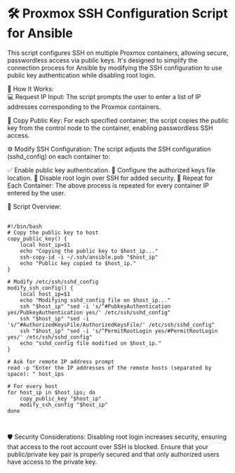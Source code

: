 # 🛠️ Proxmox SSH Configuration Script for Ansible
This script configures SSH on multiple Proxmox containers, allowing secure, passwordless access via public keys. It's designed to simplify the connection process for Ansible by modifying the SSH configuration to use public key authentication while disabling root login.

📝 How It Works: <br>
💻 Request IP Input: The script prompts the user to enter a list of IP addresses corresponding to the Proxmox containers.

🔐 Copy Public Key: For each specified container, the script copies the public key from the control node to the container, enabling passwordless SSH access.

⚙️ Modify SSH Configuration: The script adjusts the SSH configuration (sshd_config) on each container to:

✅ Enable public key authentication.
📂 Configure the authorized keys file location.
🚫 Disable root login over SSH for added security.
🔄 Repeat for Each Container: The above process is repeated for every container IP entered by the user.

📜 Script Overview:

<pre>
  <code class="language-java">
#!/bin/bash
# Copy the public key to host
copy_public_key() {
    local host_ip=$1
    echo "Copying the public key to $host_ip..."
    ssh-copy-id -i ~/.ssh/ansible.pub "$host_ip"
    echo "Public key copied to $host_ip."
}

# Modify /etc/ssh/sshd_config
modify_ssh_config() {
    local host_ip=$1
    echo "Modifying sshd_config file on $host_ip..."
    ssh "$host_ip" "sed -i 's/^#PubkeyAuthentication yes/PubkeyAuthentication yes/' /etc/ssh/sshd_config"
    ssh "$host_ip" "sed -i 's/^#AuthorizedKeysFile/AuthorizedKeysFile/' /etc/ssh/sshd_config"
    ssh "$host_ip" "sed -i 's/^PermitRootLogin yes/#PermitRootLogin yes/' /etc/ssh/sshd_config"
    echo "sshd_config file modified on $host_ip."
}

# Ask for remote IP address prompt
read -p "Enter the IP addresses of the remote hosts (separated by space): " host_ips

# For every host
for host_ip in $host_ips; do
    copy_public_key "$host_ip"
    modify_ssh_config "$host_ip"
done

  </code>
</pre>

🛡️ Security Considerations:
Disabling root login increases security, ensuring that access to the root account over SSH is blocked.
Ensure that your public/private key pair is properly secured and that only authorized users have access to the private key.
